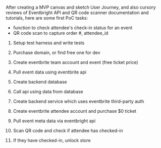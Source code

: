 After creating a MVP canvas and sketch User Journey, and also cursory reviews of Eventbright API and QR code scanner documentation and tutorials, here are some first PoC tasks:

* function to check attendee's check-in status for an event
* QR code scan to capture order #, attendee_id

1. Setup test harness and write tests

1. Purchase domain, or find free one for dev
2. Create eventbrite team account and event (free ticket price)
3. Pull event data using eventbrite api

1. Create backend database
2. Call api using data from database

1. Create backend service which uses eventbrite third-party auth

1. Create eventbrite attendee account and purchase $0 ticket
2. Pull event meta data via eventbright api

1. Scan QR code and check if attendee has checked-in
2. If they have checked-in, unlock store